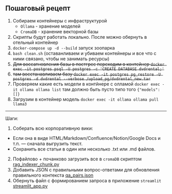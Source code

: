 ## Пошаговый рецепт

1. Собираем контейнеры с инфраструктурой  
   - `Ollama` - хранение моделей
   - `CromaDB` - хранение векторной базы
2. Скрипты будут работать локально. После можно обернуть в отельный контейнер
3. `docker-compose up -d --build` запуск зоопарка
4. `bash clean.sh`  (оставанливаем и убиваем контейнеры и все что с ними связано, чтобы не занимать ресурсы)
5. ~~Для воссатновления базы в постгрес переходим в контейнер `docker exec -it postgres psql -U postgres -c 'CREATE DATABASE dvdrental;'`~~
6. ~~там восстанавливаем базу `docker exec -it postgres pg_restore -U postgres -d dvdrental --verbose /upload_pg/dvdrental_new.tar`~~
7. Проверяем какие есть модели в контйнере с олламой `docker exec -it ollama ollama list` там должно быть пусто типо того `{"models":[]} `
8. Загрузим в контейнер модель `docker exec -it ollama ollama pull llama3`
------

Шаги:  
1. Соберать всю корпоративную вики:  
- Если она в виде HTML/Markdown/Confluence/Notion/Google Docs и т.п. — сначала выгрузить текст.   
- Сохранить все статьи в один или несколько .txt или .md файлов.  
2. Пофайлово + почанково загрузить все в `cromaDB` скриптом [rag_indexer_chunk.py](scripts/rag_indexer_chunk.py)
3. Добавить JSON с правильными вопрос-ответами для обновления правильного контекста [qa_pairs.json](data/qa_pairs.json)
4. Обернуть файл с формированием запроса в приложение `streamlit` [streamlit_app.py](streamlit/app/streamlit_app.py)